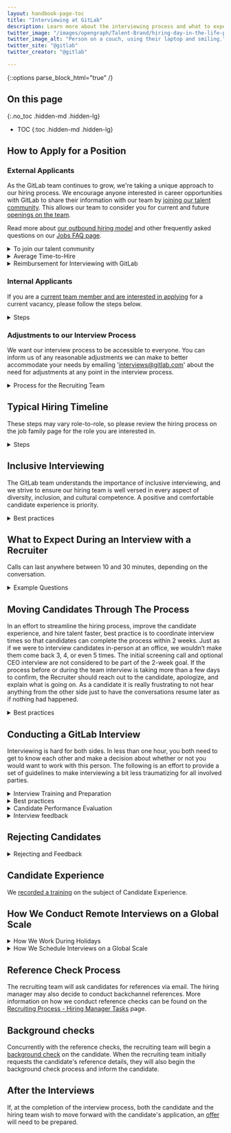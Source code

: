 ```yaml
---
layout: handbook-page-toc
title: "Interviewing at GitLab"
description: Learn more about the interviewing process and what to expect
twitter_image: "/images/opengraph/Talent-Brand/hiring-day-in-the-life-person-on-couch.png"
twitter_image_alt: "Person on a couch, using their laptop and smiling."
twitter_site: "@gitlab"
twitter_creator: "@gitlab"

---
```


{::options parse_block_html="true" /}

## On this page
{:.no_toc .hidden-md .hidden-lg}

- TOC
{:toc .hidden-md .hidden-lg}

## How to Apply for a Position

### External Applicants

As the GitLab team continues to grow, we're taking a unique approach to our hiring process.
We encourage anyone interested in career opportunities with GitLab to share their information with our team by [joining our talent community](https://boards.greenhouse.io/gitlab/jobs/4700367002).
This allows our team to consider you for current and future [openings on the team](/jobs/careers/).

Read more about [our outbound hiring model](/jobs/faq/#gitlabs-outbound-recruiting-model) and other frequently asked questions on our [Jobs FAQ page](/jobs/faq/).

<details>
  <summary markdown='span'>
  To join our talent community
  </summary>

1. Go to our [talent community page](https://boards.greenhouse.io/gitlab/jobs/4700367002), fill out your personal information, and upload your CV or resume.
1. Once you have finished, click "Submit Application" at the bottom.
1. Our team will be in touch with you if you're a match for a current or future job opening.
1. Please refer to the [country hiring guidelines](https://about.gitlab.com/jobs/faq/#country-hiring-guidelines/jobs/faq/#country-hiring-guidelines) to see if we are able to hire in your location.
1. Should you reach out to any GitLab team member on any social media platform, that you have not worked with previously or do not know, requesting to be referred, instead of or in addition to [joining our talent community](https://boards.greenhouse.io/gitlab/jobs/4700367002), you'll receive the following reply: "Thank you for your interest in GitLab! The best way to share your information with our recruiting team is to [join our talent community](https://boards.greenhouse.io/gitlab/jobs/4700367002). This will ensure that you're among the pool of candidates our team will consider when sourcing for current and future openings. Unfortunately, I can't refer you for the position since we have not had a chance to work together. To ensure we stay [inclusive](https://about.gitlab.com/company/culture/inclusion/), I'm also not able to influence your candidacy for a particular role."
1. If at any point during the interview process, you send threatening emails, emails containing profanity, vulgar language, or [hurtful labels](https://about.gitlab.com/community/contribute/code-of-conduct/), we will no longer pursue your candidacy and will inform you of that. We will also not respond any further to you. We aim to hire only people who align with our [values](https://about.gitlab.com/handbook/values/).


</details>

<details>
  <summary markdown='span'>
    Average Time-to-Hire 
  </summary>

We strive to be as expeditious as possible in our hiring process. However, the speed of the process can and does vary. The following is our average *time-to-hire* (i.e. the number of days it takes from the time a candidate starts the recruitment process to when an offer is accepted). The *80th Percentile* has been included to account for outliers.

- Overall: **53.06 days**
- Engineering: 60.17 days
- *80th Percentile: 51.17 days*
- G&A: 46.13 days
- *80th Percentile: 29.00 days*
- Marketing: 42.32 days
- *80th Percentile: 33.56 days*
- Product: 73.33 days
- *80th Percentile: 68.60 days*
- Sales: 51.63 days
- *80th Percentile: 37.79 days*

Source: Greenhouse (ATS); September 2019   
</details>

<details>
  <summary markdown='span'>
    Reimbursement for Interviewing with GitLab
  </summary>

If you are invited for an interview with GitLab and you need financial support for your interview, you may be reimbursed for the following:

- Childcare or adultcare for dependents
- Rental costs associated with laptop or computer if you don't own or have access to one
- Transportation to a facility with internet access if your home does not have reliable internet service
- Meeting room costs in a co-working space if your environment is not conducive to an interview
- Reimbursement for loss of hourly pay
- Hearing impaired translation services
- The interest on any credit you obtain to pay for these items upfront


To initiate the reimbursement process please email `interviews@gitlab.com`. Additional details found [here](https://about.gitlab.com/handbook/hiring/recruiting-framework/coordinator/#interview-reimbursement-process).
</details>

### Internal Applicants

If you are a [current team member and are interested in applying](/handbook/people-group/promotions-transfers/#department-transfers) for a current vacancy, please follow the steps below.

<details>
  <summary markdown='span'>
    Steps
  </summary>

1. Log in to your [Greenhouse account](https://gitlab.greenhouse.io/dashboard) to view "My Dashboard".
1. At the top right corner of your dashboard, click "Hi [Name]" and select "[Internal Job Board](https://gitlab.greenhouse.io/internal_job_board)" from the dropdown. You can also access the internal job board under the ["Helpful Links" section](/handbook/hiring/greenhouse/#your-dashboard) on your dashboard. For more information (and screenshots!), feel free to read the [Greenhouse help article](https://support.greenhouse.io/hc/en-us/articles/200913945-Employee-Access-to-Internal-Job-Board).
1. Click on the position title that interests you!
1. You will be redirected to the vacancy description and application form, where you will be asked to fill out basic personal information, provide your resume, LinkedIn, GitLab username, and/or cover letter, and answer any vacancy-specific application questions, as well as answer a voluntary Equal Employment Opportunity questionnaire. While the EEO questionnaire has `US` in its title, it's open to all applicants from around the world.
1. Once you have finished, click "Submit Application" at the bottom.

</details>

### Adjustments to our Interview Process

We want our interview process to be accessible to everyone. You can inform us of any reasonable adjustments we can make to better accommodate your needs by emailing 'interviews@gitlab.com' about the need for adjustments at any point in the interview process. 

<details>
  <summary markdown='span'>
    Process for the Recruiting Team
  </summary>

1. Ask the candidate if they require any reasonable adjustments in the invite for a screening call (this is built into the email template) as well as during the screening call in case they missed the question in the invite.
1. If the candidate requests an adjustment add the Interview Adjustments during the screening stage, have them email those requests to 'interviews@gitlab.com' which is managed by the CES team.
1. The CES will ask the candidate if they have any recommendations on how to make the adjustment(s), if none are provided they will work with the Recruiter and ask for assistance from the appropriate People Business Partner to arrange adjustment(s). 
1. The CES will note the adjustment(s) in the Private Notes section on their profile and tag the upcoming interviewer. Close the issue once accommodations are agreed upon.
1. As long as the candidate is in the interview process, the CES will notify the interview team of the adjustment(s) ahead of the upcoming interviews and ensure all involved in interviewing are equipped to provide a positive experience for the candidate. 
1. If extra time is given for the interview as an adjustment the Candidate Experience Specialist will adjust scheduled interviews as necessary.
1. The Candidate Experience Specialist will set a follow-up reminder on the candidate's profile to remind the interviewer(s) 24 hours before the interview of the adjustments that are being made to ensure they are top of mind. You do not need to share why the adjustment is being requested but what the required adjustments are.
1. The Recruiter should follow up with the candidate via email after the interview process to ensure they felt the adjustments made were sufficient for them to perform the interview to the best of their ability.

</details>

## Typical Hiring Timeline

These steps may vary role-to-role, so please review the hiring process on the job family page for the role you are interested in.

<details>
  <summary markdown='span'>
    Steps
  </summary>

1. Prior to interviewing, the recruiting team will identify the most qualified candidates for the vacancy by reviewing [Internal Applicants](/handbook/hiring/interviewing/#internal-applicants), searching the [GitLab Talent Community](https://boards.greenhouse.io/gitlab/jobs/4700367002), reviewing [Employee Referrals](/handbook/hiring/referral-process/#submitting-a-referral), and searching through a variety of sources including, but not limited to [LinkedIn](/handbook/hiring/sourcing/#upgrading-your-linkedin-account). The hiring team will also source for candidates that may not be actively looking. There are many factors to consider when reviewing profiles. Some of those factors can be aided through technology within an ATS, others require human eyes to evaluate the qualifications. There are several posts that reveal suggestions for reviewing profiles that our team may utilize. [Greenhouse](https://www.greenhouse.io/blog/in-review-whats-the-right-way-to-read-a-resume), [Zip Recruiter](https://www.ziprecruiter.com/blog/10-crucial-things-to-look-for-in-a-resume/) and [The Balance Careers](https://www.thebalancecareers.com/gone-in-thirty-seconds-how-to-review-a-resume-1919139) are three examples.
1. The recruiting team and/or hiring team does the **first round of evaluations** by reviewing candidate profiles. This team will refer to the [country hiring guidelines](/jobs/faq/#country-hiring-guidelines) before moving candidates forward. Disqualified candidates will be sent a note informing them of the [rejection](#rejecting-candidates). There are templates in Greenhouse to assist, but messages can be tailored as appropriate. Make sure the message is professional and respectful.
1. **Pre-screening Questionnaire**: Some candidates will be sent a pre-screening questionnaire relating to the position to complete and return to the sender. The questionnaire and answers are kept within the candidate's Greenhouse profile.
  1. Team members who review the pre-screening questionnaire answers should refer to the private GitLab [applicant-questionnaires project](https://gitlab.com/gitlab-com/people-ops/applicant-questionnaires) that holds guides on how to review each of the questionnaires. Candidates who receive an assessment are moved to the "Assessment" stage in Greenhouse by a member of the Recruiting team and sent the questionnaire. The recruiting team also chooses a member of the hiring team to review the responses once they are submitted.
  1. When a candidate returns their assessment, the recruiting team member who sent the assessment and the hiring team member who was chosen to review it will receive a notification. Once a reviewer submits the feedback for the assessment in Greenhouse, the recruiting team will be notified.
  1. Candidates that have satisfactory assessment results may be invited to a screening call. Disqualified candidates will be sent a note informing them of the rejection.
1. [**Screening call**](#conducting-a-screening-call):
  1. If the candidate qualifies for continued consideration, one of our [recruiters](/job-families/people-ops/recruiter/) will conduct a screening call using Zoom and scheduling it via Greenhouse.
  1. A member of the employment team will move the candidate to the "Screening" stage in Greenhouse. They will reach out to the candidate to collect their availability and then send out calendar invitations to both the interviewer and candidate.
  1. Our [recruiters](/job-families/people-ops/recruiter/) will do a screening call;
depending on the outcome of the call, the recruiting team or manager may either [reject a candidate](#rejecting-candidates) or move the candidate to the team interview stages in Greenhouse. Note: A resume is required before scheduling candidates for Customer Success roles.
  1. The recruiter will wait 5 minutes for the candidate to show up to the appointed video call link, which is always shared with the candidate via email. If the candidate does not show up to the interview or reach out in advance to reschedule, the candidate will be classified as a "no show" and be disqualified. We will unreject a candidate when circumstances beyond their control cause them to miss a scheduled call. 
  1. The recruiter, hiring manager, or candidate can terminate the discussion early at any point during the interview if either party determines that it isn’t a fit. Be as transparent and honest as possible and provide feedback.
  1. After the screening call, the recruiter will verify that the candidate is not on any known [Denied Party List](https://www.export.gov/csl-search). If the candidate is on a list, the application process will end.
1. **Technical interview (optional)**: Certain positions also require [technical interviews](/handbook/hiring/interviewing/#considerations-for-interviews-with-technical-applicants).
1. **Behavioral interview**: Some roles include a behavioral interview with a team peer or leader. Behavioral interviews may be conducted as [panel interviews](/handbook/hiring/interviewing/panel).
1. **Further interviews**: All interviewers will assess the candidate's values alignment by asking behavioral questions and scoring the values alignment as part of their feedback form in Greenhouse. Additional interviews would typically follow the reporting lines up to the CEO. For example the technical interview may be conducted by an individual contributor, with subsequent interviews being conducted by the manager, director, executive team member, and then potentially the CEO.
    * **Interviewers will follow the same "no show" policy as the recruiters.** If a candidate does not       show up or reach out to the team, they will be disqualified.
    * **All interviewers will complete interviewing training,** which will be assigned to them from someone on the recruiting team; generally the Candidate Experience Specialist. Interview training issues can be found in the [People Group Training issue tracker](https://gitlab.com/gitlab-com/people-ops/     Training/issues).
    *   The individual who created the issue will receive a notification when the issue is closed. The issue should be checked to ensure all tasks are completed. If an issue is closed before all tasks are finished the issue will need to be reopened and tag the assignee that items are missing.
1. **References**: The hiring manager or the hiring team will contact [references](/handbook/hiring/recruiting-framework/hiring-manager/#step-19hm-complete-references) for promising candidates. References will be collected towards the end of the interview stage for final candidates, and they must be checked before an offer is made.
    * Three references will be requested, but at least two references need to be completed, and at least one needs to be a past manager.
    * The recruiting team will move the candidate to the "Reference Check" stage in Greenhouse, and email the candidate to request their references' contact details.
    * After the reference checks are completed, the person performing the reference check will input a scorecard in Greenhouse with their findings.
1.  At the same time as starting the reference check process, the recruiting team will [start the background check process](/handbook/people-group/code-of-conduct/#background-checks).
1.  **Offer package**: After reference calls are completed successfully, the recruiting team moves the candidate to the "Offer" stage and submits the [offer package](/handbook/hiring/offers/#offer-package-in-greenhouse) in Greenhouse for [approval](/handbook/hiring/greenhouse/#approval-flows).
1.  **CEO interviews**: The CEO may choose to interview candidates in a last round interview after reviewing the offer package.
1.  The recruiter, hiring manager, executive, or CEO should make an **offer** verbally during a call with the candidate, and it will be followed with an official contract as described in [preparing offers and contracts](/handbook/contracts/#how-to-use).
1.  The recruiting team will, if applicable, add language to the contract that states that employment or engagement is contingent on a valid work permit or visa. A start date should factor in that the approval of a new work permit may take several weeks.
    * Note that, when scheduling a start date, People Ops Specialists require at least 4 days notice from the receipt of an executed offer until the GitLab team-member's proposed first day.
1.  The manager follows up to ensure that the offer is accepted and that the contract is signed.
1.  Candidate Experience Specialists [starts the onboarding issue](https://gitlab.com/gitlab-com/people-group/employment-templates-2/blob/master/.gitlab/issue_templates/onboarding.md).
1.  The hiring manager considers [closing the vacancy](/handbook/hiring/vacancies/#closing-a-vacancy).

</details>

## Inclusive Interviewing

The GitLab team understands the importance of inclusive interviewing, and we strive to ensure our hiring team is well versed in every aspect of diversity, inclusion, and cultural competence. A positive and comfortable candidate experience is priority.

<details>
  <summary markdown='span'>
    Best practices
  </summary>

* **We will make our best effort so that each candidate's full interview panel has at least one non-male GitLab team-member on it.**
* **The following teams will _always_ have one non-male team member in the same department as the candidate on the interview panel.** We are working to make it so that every team practices our value of diversity, inclusion and belonging in their hiring practices. We are improving, but we aren't there yet. According to our value of iteration, we aren't waiting for a system to be in place for the entire company, but instead are practicing diversity, inclusion and belonging now by listing the teams that can currently commit to this practice. Hiring managers can make MRs to add their team to this list when they are able to meet this requirement.
  * Business Operations
  * Content Marketing
  * Corporate Events Marketing
  * Digital Marketing Programs
  * Field Marketing
  * Marketing Ops
  * UX
  * Quality
  * Finance
  * Accounting
  * People Operations 
  * Recruiting

</details>

## What to Expect During an Interview with a Recruiter

Calls can last anywhere between 10 and 30 minutes, depending on the conversation.

<details>
  <summary markdown='span'>
    Example Questions
  </summary>

Example questions include:

1. Why are you interested in GitLab?
1. What are you looking for in your next position?
1. Why did you join and leave your last three positions?
1. What is your experience with X? (for each of the skills listed in the position description)
1. [STAR Method](https://www.themuse.com/advice/star-interview-method) questions and simple technical or skills-related questions
1. What is your current location and do you have any plans to relocate? (relevant in context of compensation, country-hiring guidelines, and in case an offer would be made)
1. Do you require visa sponsorship or a work permit to work for GitLab? Or do you require the work permit to be transferred to GitLab? If the answer is yes, we will not be able to proceed. You can refer to this [page](/handbook/people-group/visas/) for further clarity
1. What is the notice period you would need if you were hired?
1. Is this salary range in line with your expectations? (At GitLab, we are committed to paying competitively and equitably. Therefore, we set our offers based on market pay rather than a candidate's pay history. We walk through the Compensation Calculator with each candidate so that we can address any gaps in expectations early on.) 
1. Do you know how GitLab will employ you in the country you’re based? (As GitLab keeps growing rapidly it is important to share how we can employ people in each country. We should redirect the candidates to the [Contracts and International Expansion](https://about.gitlab.com/handbook/people-group/contracts-and-international-expansion) page and go through it with them.)  

At the end of the screening call, the recruiter will tell you what the next steps will be, if any. There should be time for you to ask any questions you may have. 
</details>

## Moving Candidates Through The Process

In an effort to streamline the hiring process, improve the candidate experience, and hire talent faster, best practice is to coordinate interview times so that candidates can complete the process within 2 weeks. Just as if we were to interview candidates in-person at an office, we wouldn’t make them come back 3, 4, or even 5 times. The initial screening call and optional CEO interview are not considered to be part of the 2-week goal. If the process before or during the team interview is taking more than a few days to confirm, the Recruiter should reach out to the candidate, apologize, and explain what is going on. As a candidate it is really frustrating to not hear anything from the other side just to have the conversations resume later as if nothing had happened.

<details>
  <summary markdown='span'>
    Best practices
  </summary>

**Those on the interview team should prioritize the interview in their schedules.** If it means you have to miss an already scheduled or recurring meeting, please consider participating in the interview a priority and reviewing notes from the missed meeting agenda afterwards instead. Hiring an amazing team is critical for GitLab, and how we spend our time shows where our priorities are.

**Maintain candidate confidentiality.** All candidate names and details are kept confidential within the hiring team to avoid bias or the potential to jeopardize a candidate's current employment as well as to maintain data protection. The only people who should have access to details about candidates are Recruiting, People Ops, the hiring manager(s), approved interviewers or reviewers within that team, the executive of the department, the legal team, the CFO, and the CEO.
* Exceptions to this rule include when an existing team member refers the candidate or when the candidate intentionally reaches out to someone at GitLab. Even then, the team member should know only their name, that they are interested in GitLab, and, if they are a referral, what stage they are in.
* Do not include identifying personal details in your feedback notes for a candidate.
* Anytime you want to discuss a current, past, or potential candidate, please do so privately (whether in a private Slack channel/message, email, or within Greenhouse). If you have access to it, you can also provide the direct Greenhouse link and avoid mentioning names or identifying details.
* Emails from the candidate are synced on our ATS, and for that reason, the entire hiring team for that position has access to it. Remember to ensure any sensitive information is marked as secret/private in the candidate profile.

**Remember to inform candidates about what stage they are in.** For example, if in the hiring process for the particular position / team you've agreed that there will be four stages, be sure to inform the candidate of where they are in the process during each call / stage. To better manage candidates’ expectations, at the end of the interview, let them know what stage they are in as well as what the next step/stage will be **if** they do pass this interview.  Considering we are speaking with other candidates, they can expect to hear back within a couple of days.  Some brief feedback from the previous stage can also be included to help the candidate gauge their progress. If there will be additional or fewer stages than expected, be sure to let the candidate know so they are aware of where they are in the process.

**The process can differ from team to team and from position to position.** If a candidate submits a resume to a particular open position and is being considered for another open position, send a short note to update the candidate and get their approval as well as to inform them that their process may be slightly different than previously expected or delayed. If the roles are on different teams, the candidate will ideally only move forward with one, depending on their interests and qualifications. If the candidate is being rejected for one or all of the positions they applied for, they will be notified of which vacancies they are being rejected for.
  * If at some point during the interview process it is uncovered that a candidate is better suited for another open position the interviewer should @ mention the Recruiter assigned to the candidate and provide feedback regarding what other position(s) the candidate should be considered for.  The Recruiter will then loop in the new Recruiter(s) and Hiring Manager(s) for the said position(s) and if there is interest complete a warm handoff of the candidate to the new Recruiter(s).

**Recruiters will schedule the next person in the process.** Someone on the recruiting team will move candidates forward to the next person in the hiring process if the candidate has received positive feedback.

**Compensation is discussed at start and end but not in between.** Compensation expectations are asked about during the [screening call](#conducting-a-screening-call). If the expectations seem unworkable to the manager or recruiter (based on what had been approved by the compensation committee at the [creation of the vacancy](/handbook/hiring/vacancies/#vacancy-creation-process)), then the recruiter can send a note to the candidate explaining that salary expectations are too far apart, but they should also ask how flexible the candidate is and if they would consider adjusting their expectations. If expectations are aligned, then the topic of compensation should not re-surface until an [offer is discussed internally](#offer-authorization). Following this guideline avoids conflating technical and team interviews with contract discussions and keeps the process flowing smoothly.

If the manager has a question about compensation, please ping the People Ops Analyst for review. If the question needs to be escalated, the People Ops Analyst will add the Chief People Officer to the conversation.

**An approval team authorizes all offers.** The manager proposes a suggestion for an offer (including bonus structure if applicable, etc., using the [global compensation calculator](/handbook/total-rewards/compensation/compensation-calculator/)) as a private comment in Greenhouse and informs the recruiting team on its details depending on what is applicable. The recruiting team will create an [offer package](/handbook/hiring/offers/#offer-package-in-greenhouse) to present to an approval chain consisting of the People Business Partner, executive of the division, and Chief People Officer for approval. Verbal offers should not be extended to the candidate until the offer is approved. The CEO may choose to interview the candidate, and any offers given before the CEO's approval are premature.
</details>

## Conducting a GitLab Interview

Interviewing is hard for both sides. In less than one hour, you both need to get to know each other and make a decision about whether or not you would want to work with this person. The following is an effort to provide a set of guidelines to make interviewing a bit less traumatizing for all involved parties.

<details>
  <summary markdown='span'>
    Interview Training and Preparation
  </summary>

New internal interviewers will partake in [interviewing training](https://gitlab.com/gitlab-com/people-ops/Training/blob/master/.gitlab/issue_templates/interview_training.md), which will be assigned by the recruiting team. As part of the training, team members will shadow an interviewer and be shadowed by one in order to make sure all GitLab team-members are following our interviewing processes and creating an excellent candidate experience. The interviewer who will work with the team member should be aligned with either their timezone or the role they'll be helping interview for. Feel free to ping `@gl-hiring` in your training issue or [review our recruiting alignment ](https://about.gitlab.com/handbook/hiring/recruiting-alignment/) page if you are not sure which interviewer to contact, or send a message in the `#recruiting` channel in Slack.

Interviews should not be recorded. For interview training, we encourage our GitLab Hiring Managers to conduct mock interviews internally, or have no more than one GitLab team member at a time shadowing live interviews.

It is typically expected for new hires to focus on and complete their onboarding for at least two weeks before being part of an interview team for any vacancies. There may be extenuating circumstances where a team member needs to participate in interviewing sooner than this, but they should always complete the [interviewing training](https://gitlab.com/gitlab-com/people-ops/Training/blob/master/.gitlab/issue_templates/interview_training.md) and discuss the vacancy thoroughly with their manager and the recruiter prior to being on an interview team.

Please avoid in-person interviews where possible. In-person interviews or meetings are reserved for candidates if an offer is approved or if the candidate is hired. Anyone wanting to do in-person interviews should reach out to People Business Partners to discuss beforehand and have a clear reason which should be documented in their Greenhouse profile.

Remember, interviewing candidates is everyone's job as part of our collaboration value! You may be asked to participate on an interview team, as we continue to hire great talent.

</details>

<details>
  <summary markdown='span'>
    Best practices
  </summary>

#### Before The Interview

1. Ensure you've read the description of the role you're going to be interviewing candidates for. This can be found in the [job family page](https://about.gitlab.com/handbook/hiring/job-families/). 
    * If you have any questions about the scope of the role, the team, or the responsibilities of the position after you've read through those resources be sure to reach out to the Hiring Manager with your questions.
1. Open up the [interview kit in Greenhouse](https://about.gitlab.com/handbook/hiring/greenhouse/#feedback-and-interview-kits). In the interview kit, you’ll be able to view the candidate’s resume, the description of the interview you’re expected to lead, the scorecard you’ll be evaluating the candidate against, and the suggested questions you ask during the interview.  
    * Look out for key criteria to focus on in the scorecard. These will be highlighted in yellow and these are the areas you **must** evaluate the candidate against at this stage of the interview process.
1. You can read through the cover letter, portfolio, or application form responses submitted by the candidate when they applied by navigating to the candidate’s Greenhouse profile. You can navigate to their profile by following the link from their name in the interview kit. These additional resources will only be available if they were required to be supplied when the application was made or a candidate opted to submit additional information.
    * When reading through the candidate's application materials please remember that writing a good resume or cover letter is an art, and not many people master it. When you read through these materials, look for evolution rather than buzzwords, and, if something sparks your curiosity, prepare to ask about it during the interview.
1. Make sure you're up to date on our latest headcount, notable awards, messaging, and other facts about working at GitLab. Take a look at these [talent brand resources](/handbook/people-group/employment-branding/#talent-brand-resources) to help guide your conversation with candidates.


#### Illegal Interview Questions

* Be aware of the kinds of questions you can and can't ask. For example, if there is a gap in employment history on a CV, you **may** ask the candidate what they did during that time to keep their skills current. You may not ask why they were absent from work as it may be related to a medical or family issue, which is protected information.
* Refrain from asking any questions related to protected classes (for example: age, race, religion, sexual orientation, marital status, pregnancy status)
* Protected classes differ based on the country of the candidate
* To find out more about discrimination laws specific to the country of a candidate you're interviewing, you can reach out to the legal and/or recruiting team
* Asking questions related to any of the protected classes is not only illegal, but shouldn’t be asked to determine if someone is qualified for a role
    * Some examples of illegal interview questions include:
        * So you mentioned you live with your partner earlier, are you married?
        * How old are you by the way?
* In general, stay away from any questions and conversations around protected classes, and focus instead on the job duties
* If a candidate does bring up personal information during an interview related to a protected class, it's OK to acknowledge their comment and get the interview back on track
    * Some suggestions on steering the interview back to appropriate topics:
        * So, we were just talking about your role’s current responsibilities. How technical are you hoping to stay in your next role?
        * I have a few more questions that I’d love to get to during our call today. Tell me a little bit more about how you’ve achieved quota in the past.
    * This information should not be included in your Greenhouse feedback as it does not pertain to the functions and responsibilities of the role
    * This information should not be used to determine if you are a yes or a no to their candidacy for the role
    * If protected class information was to be documented in a candidate's Greenhouse profile, that’s findable information and could be used against GitLab in court.

#### During The Interview

* Show up prepared and on time. (See "Before The Interview" section above)
* Build rapport and put the candidate at ease.  Introduce yourself, tell your GitLab story, ask how the candidate is doing- banter/small talk is ok.  
* Talk a bit about the role (why it is open, what the job entails, etc.)
* Set expectations on how the interview will run
* As candidates move through the interviewing process, interviewers take notes within Greenhouse. As they move through the process, interviewers have the opportunity to review any specific notes previous interviewers have left for them, although the full feedback notes from previous interviewers are obscured from current ones in an effort to avoid creating bias. Hiring managers, executives, and people ops are able to see all feedback notes at any time.
     * Let the candidate know you are taking notes
     * Be an active listener
          * Concentrate on the candidate - remove all distractions (turn off  notifications on your phone, slack, email, etc.)
          * Look at the candidate - make sure to look at your camera - not another screen
          * Try not to interrupt - Validate your assumptions by explaining what you understood, and allow the candidate to correct your understanding of the story.
          * Silence is golden
* Cover the prepared topics/questions without being mechanical
     * Setup the interview plan in GreenHouse ahead of the interview to ensure all the areas you want to cover are in the scorecard
     * Try to cover the prepared topics, but keep the conversation smooth - it is ok to skip around
     * Redirect the conversation as needed - you are in charge of keeping the conversation focused and timely
* There is an unbalanced power relationship during the interview, and interviewers should be mindful of this fact. The interviewer is in a powerful position: they will decide if the candidate will move forward or not. Be as friendly and approachable as you can. Be frank about what is going on, and set clear expectations: tell it like it is. This has the added value of getting people comfortable (over time) and allows you to get much better data.
* Communication is really hard, so don't expect perfect answers. Every person is different, and they may say things differently than what you expect or how you might say them. Work on interpreting what they are trying to say rather than demanding them to explain it to you. Once you have an answer, validate your assumptions by explaining what you understood, and allow the candidate to correct your understanding of the story.
* Don't go checking for perfect theoretical knowledge that the interviewee can google when needed during regular work or expect them to master over the course of a 30-minute conversation a problem that took you 2 months to dominate. Be fair.
* Aim to know if, at the end of this interview, you want to work with this person.
* Interview for soft skills. Really, do it! Pick some behavioral questions to get data on what the candidate has done before and how their behavior aligns with the [company values](/handbook/values/). We are all going to be much happier if we naturally agree on how things should be. You will be asked to evaluate how the candidate's values align with our own in your feedback form, and asking behavioral questions is the best way to assess this.
* Consider having more people interviewing with you since different people see and value different things. More data helps you make better decisions and is a better use of interview time for both the candidate and the company.
* If a candidate discloses [outside project(s) or activity(ies)](https://about.gitlab.com/handbook/people-group/contracts-and-international-expansion/#steps-as-a-current-candidate-actively-engaged-in-the-hiring-process), please notify the Recruiter.
* Always encourage the interviewee to ask questions at the end, and be frank in your answers.
* Be willing to discuss what went well and any concerns you may have
* Manage expectations - Discuss next steps and timelines
* Thank the candidate for their time

#### Considerations for Interviews With Technical Applicants

[Tips On How To Prepare For Your Technical Interview](/handbook/hiring/interviewing/technical-interview/)

1. Try to get a real sample of work, which we
typically do for developers during a technical interview. Avoid puzzles or weird algorithm testing questions. Probing for data structures is fine as long as it is relevant to the job the person is going to do.
1. Be mindful of the background of the candidate. Someone who knows 10 languages already (and some languages in particular, Perl for example) may pick up Ruby in a second if given the right chance. Don't assume that someone with a Java background will not be capable of moving to a different stack. Note that individual positions may have stricter requirements; the Backend Engineer position [requires Ruby experience](/job-families/engineering/backend-engineer/), for example.
1. Consider including non-engineering GitLab team-members in the interview to ask soft skills questions. Because technical people should be capable of talking to non-engineering people just fine, we should assess the candidate's ability to do so.

</details>

<details>
  <summary markdown='span'>
    Candidate Performance Evaluation
  </summary>

The goal of behavioral questions is to get the candidate to share data on past experiences. Previous behavior is considered the most effective indicator of how a person is going to act in the future. It is important to remember that skills and knowledge can be learned easier than habitual behaviors can be changed, especially when candidates are unaware of the impact of the undesired behaviors.

The questions are usually in the form of:

>"Can you tell me about a time when...?"

The kind of answer that we are looking for is to get a story that is structured following the **Situation, Task, Action, and Result (STAR)**. Ask for an overview, an executive summary, of the case at hand. Try to avoid lengthy answers from the candidate at this stage.

Some things to pay attention to:

* What the candidate chose to highlight in their response as important
* Is it clearly explained? Is the story well told? If it is a technical story and you are a non-technical interviewer, are things being explained in a way that is easy to understand?
* Is there a result or was the story left unfinished? Is it still going on?
* Was the result measured in any way? How does the candidate validate the result matched the expectation? Was there an expectation set to begin with?

There is no right answer; what matters here is to listen to the candidate and gather data on how they are telling the story.

Once you have your notes, tell the candidate what you understood, repeat the story, and let them correct you as needed.

After gaining a high-level understanding of the case, we will want to dive deeper into the details. The objective of this step is to understand and detail the exact contributions a candidate has made to an effort which led to results. We will take a reverse approach to the STAR question structure presented earlier.

The key to analyzing each of the reverse-STAR steps is to ask _What, Why, How, and Who_ at each step of the process. This will let the candidate paint a very clear picture of the situation, their ownership of the idea/solution, and their decision process in key pivotal moments. Reverse the order of the STAR structure, and drill up from results to the situation as a whole. Find the answer to the following questions:
1. What was the goal to achieve or the problem to overcome? What was the expectation? Was the goal defined from the get-go?
1. How was the result measured? Why was it measured that way?
1. What steps or process was followed to achieve the result? List them together with the candidate
1. Who else was working with the candidate? Was the candidate working alone?
1. What role did the candidate have in the team if they did not work alone on the project? Was the candidate in charge of specific tasks? Who decided on task assignments? What was their impression of the tasks? How were the tasks decided on?
1. For the tasks discussed above, understand if there were resources that helped the candidate and at what capacity. How were those chosen and why?

These questions can be quite unbalancing and can increase the stress during the interview. Again, be kind and help the candidate understand what you are looking for, and provide an example if one is needed when you notice the candidate is blocked.

It can also happen that the candidate does not have a story to share with you; that is okay. It's just another data point that should be added to the feedback (I failed to get data on ...). Just move to the next question and be sure to have a few questions as a backup.
</details>

<details>
  <summary markdown='span'>
    Interview feedback
  </summary>

In Greenhouse, you will use an "interview kit" when interviewing a candidate, which has text for feedback and scorecards for skills and values.

The bottom of the feedback form will ask for an overall recommendation on if you want to hire this person or not; please do leave a score for each candidate, and read our [handbook page discussing the scorecards and best practices](/handbook/hiring/greenhouse/#scorecards).
 
Scoring is defined as follows:


##### All divisions but Engineering

* `Strong Yes` - Very likely to hire (meets most requirements, aligns with values)
  * You have no significant questions and are confident (to the best of your knowledge with the information at hand) that the candidate would succeed in the role.
  * Candidates who receive Strong Yes feedback may have later steps in the hiring process parallelized by the hiring manager and should almost always be extended an offer in the absence of negative feedback or concerns.
* `Yes` - Semi-inclined to Hire (may meet some requirements, has some yellow flags)
  * You think the candidate is qualified for the role, but you are either not certain, or still have some outstanding questions that should be addressed at a later stage.
  * By default, Yes candidates should move forward in the interview process, although hiring managers should use their judgement and look for patterns in any outstanding questions or areas where it's difficult to get insight into a particular candidate. It may be appropriate to reject a candidate who does not receive stronger feedback through our process.
* `No` - Not likely to hire (meets few requirements, has many yellow flags, may not align with values well)
  * You think the candidate is unqualified for the role, but have some doubts or would be willing to be swayed by some strong feedback from other interviews.
  * Hiring managers should use their discretion to determine whether or not to continue the interview process with any candidate that receives a No vote.
* `Strong No` - Would not hire (does not meet requirements, red flags, not aligned with values)
  * You are certain this candidate is not qualified and/or not a good fit for the role.
  * Candidates who receive a Strong No vote should almost always be rejected immediately by the hiring manager.

##### Engineering division

* `Strong Yes`
  * Extends `Yes`
  * Meets an unusually large proportion of our "nice to have” criteria for the role
  * Brings interesting qualities that we were not necessarily looking for
* `Yes`: All must-haves criteria that were evaluated in the interview were present
* `No`: One, or more, must-have criteria that were evaluated were found to be missing
* `Strong No`
  * Extends `No`
  * The candidate demonstrated clear opposition to either our Collaboration, Diversity, or Results values
  * The candidate demonstrated unwillingness to learn our Efficiency, Iteration, or Transparency values

</details>

## Rejecting Candidates

<details>
  <summary markdown='span'>
    Rejecting and Feedback
  </summary>

1. At any time during the hiring process the candidate can be rejected.
1. If a situation arises in which the role has been filled within 24 hours of a candidate's interview, we will **not** cancel the interview. The interviewer will take the call and be transparent with the candidate about the situation upfront. It would be a good use of time to discuss other roles, future roles or questions about GitLab in general.
    - If the candidate's interview is outside 24 hours, the interview will be deleted in Greenhouse before the candidate is rejected and notified.
1. The candidate should always be notified if and when they've been rejected. The recruiting team is primarily responsible for declining the candidate, but the hiring manager should be prepared to let the candidate know why they were declined if they had progressed to the team or manager interviews. The hiring manager can also share this feedback with the recruiting team, who will relay it to the candidate.
1. When rejecting a candidate in Greenhouse, use the scheduling option to send out the rejection letter 2 days after you reviewed the resume or performed the interview to ensure that the candidate feels that their application was properly considered.
1. We try to provide feedback for candidates who have passed the first interview stage and met with the team or hiring manager. This feedback can be given by email, or our preferred method of a zoom meeting for late stage candidates. If the candidate asks for further feedback, only offer frank feedback. This is hard, but it is part of our [company values](/handbook/values).
    * All feedback should be constructive and said in a positive manner. Keep it short and sweet.
    * Feedback should always be applicable to the skill set and job requirements of the position the candidate applied and interviewed for.
    * If you feel uncomfortable providing feedback for whatever reason, reach out to the recruiting team for assistance.
    * There are templates built into Greenhouse to use as a guideline to help candidates understand the rejection decision, but those templates should be personalized / customized to fit each situation. Personalization in communication with candidates is encouraged.
1. If people argue with the feedback that we provided:
    * Do not argue with or acknowledge the validity of the contents of the feedback.
    * Share their feedback with the people involved in the interviews and the decision.
    * Template text: "I've shared your feedback with the people involved in the interviews and the decision. We do not expect to revert the decision based on your feedback. In our hiring process we tend to err on the side of being too cautious. We would rather reject someone by mistake than hire someone by mistake since a wrong hire is much more disruptive. Organizations can reject people with great potential (https://www.adweek.com/digital/whatsapp-facebook-twitter-brian-acton/) so please don't be discouraged from seeking a great job."
1. The recruiting team may send out an inquiry to candidates to gather our own feedback after they have exited the hiring process.
  * The recruiting team will review all feedback and use it to improve the hiring process.

</details>

## Candidate Experience

We [recorded a training](https://www.youtube.com/embed/ng_VQseo5vo) on the subject of Candidate Experience.

## How We Conduct Remote Interviews on a Global Scale

<details>
  <summary markdown='span'>
    How We Work During Holidays
  </summary>

  As an all-remote, global company, GitLab gives all team members the flexibility to determine their [time away from work](/handbook/paid-time-off/), including the holidays they observe.
  There will likely be holidays that our candidates observe that a recruiter, hiring manager, or candidate experience specialist may not.
  If there's a time during the year where a significant portion of the company will be taking time off, we'll be sure to send a communication to all active candidates to let them know of a possible delay in communication.
  Please note that not every member of the team will be observing that holiday, so you may still receive emails from them.   
</details>

<details>
  <summary markdown='span'>
    How We Schedule Interviews on a Global Scale
  </summary>

   1. Once a candidate has completed a screening call with the recruiter, the candidates are moved onto the Team Interview stage. This is the most difficult stage to schedule for as it involves many different people most of the time spread all across the world.
   1. The candidate will receive an email from either the Recruiter or the Candidate Experience Specialist requesting availability to schedule interviews. The best thing a candidate can do is to give us many different days and times spread across at least 2 weeks. This will prevent us having to reach out again asking for more availability. **Note** Sometimes if the interviewer has a schedule that is difficult to fit interviews into, there will already be suggested times for the interview to take place in the availability link.
   1. After receiving the candidate's availability, the Candidate Experience Specialist will compare it to the interviewers working hours. This is why it is very important for candidates to give multiple times and days for availability as sometimes we are only able to find 1-2 hours that overlap timezones.
   1. Once a good time is found on the interviewer's calendar, the Candidate Experience Specialist will send the interviewer an invite via the calendar and the candidate an interview confirmation via email, all using our Application Tracking System (ATS); Greenhouse.
   1. There is one section of the interview confirmation email the candidate should pay extra close attention to, the timezone. Greenhouse, our Applicant Tracking System (ATS), defaults the timezone in the interview confirmation to the timezone the Candidate Experience Specialist is located in. **However, there will always be an attached calendar invite that shows the interview time in the candidates home timezone so they can add it to their own calendar.**  
   1. If the interviewer or candidate should need to reschedule, they should email their Candidate Experience Specialist, or follow the special instructions in the confirmation email if the interview is within 24 hours.

</details>

## Reference Check Process

The recruiting team will ask candidates for references via email. The hiring manager may also decide to conduct backchannel references. More information on how we conduct reference checks can be found on the [Recruiting Process - Hiring Manager Tasks](/handbook/hiring/recruiting-framework/hiring-manager/#step-19hm-complete-references) page.

## Background checks

Concurrently with the reference checks, the recruiting team will begin a [background check](/handbook/people-group/code-of-conduct/#background-checks) on the candidate. When the recruiting team initially requests the candidate's reference details, they will also begin the background check process and inform the candidate.

## After the Interviews

If, at the completion of the interview process, both the candidate and the hiring team wish to move forward with the candidate's application, an [offer](/handbook/hiring/offers/) will need to be prepared.
